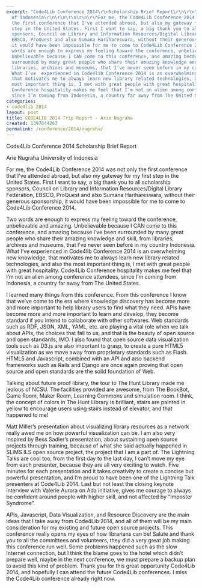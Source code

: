 ```yaml
---
excerpt: "Code4Lib Conference 2014\r\nScholarship Brief Report\r\n\r\n\r\nArie Nugraha\r\nUniversity
  of Indonesia\r\n\r\n\r\n\r\n\r\nFor me, the Code4Lib Conference 2014 was not only
  the first conference that I've attended abroad, but also my gateway for my first
  step in the United States. First I want to say, a big thank you to all scholarship
  sponsors, Council on Library and Information Resources/Digital Library Federation,
  EBSCO, ProQuest and also Sumana Harihareswara, without their generous sponsorship,
  it would have been impossible for me to come to Code4Lib Conference 2014.\r\n\r\n\r\nTwo
  words are enough to express my feeling toward the conference, unbelievable and amazing.
  Unbelievable because I CAN come to this conference, and amazing because I’ve been
  surrounded by many great people who share their amazing knowledge and skill, from
  libraries, archives and museums, that I’ve never seen before in my country Indonesia.
  What I’ve  experienced in Code4lib Conference 2014 is an overwhelming new knowledge,
  that motivates me to always learn new library related technologies, and also the
  most important thing is, I met with great people with great hospitality. Code4Lib
  Conference hospitality makes me feel that I’m not an alien among conference attendees,
  since I’m coming from Indonesia, a country far away from The United States.\r\n\r\n\r"
categories:
- code4lib 2014
layout: post
title: CODE4LIB 2014 Trip Report - Arie Nugraha
created: 1397844263
permalink: /conference/2014/nugraha/
---
```

Code4Lib Conference 2014
Scholarship Brief Report

Arie Nugraha
University of Indonesia

For me, the Code4Lib Conference 2014 was not only the first conference that I've attended abroad, but also my gateway for my first step in the United States. First I want to say, a big thank you to all scholarship sponsors, Council on Library and Information Resources/Digital Library Federation, EBSCO, ProQuest and also Sumana Harihareswara, without their generous sponsorship, it would have been impossible for me to come to Code4Lib Conference 2014.


Two words are enough to express my feeling toward the conference, unbelievable and amazing. Unbelievable because I CAN come to this conference, and amazing because I’ve been surrounded by many great people who share their amazing knowledge and skill, from libraries, archives and museums, that I’ve never seen before in my country Indonesia. What I’ve  experienced in Code4lib Conference 2014 is an overwhelming new knowledge, that motivates me to always learn new library related technologies, and also the most important thing is, I met with great people with great hospitality. Code4Lib Conference hospitality makes me feel that I’m not an alien among conference attendees, since I’m coming from Indonesia, a country far away from The United States.


I learned many things from this conference. From this conference I know that we’ve come to the era where knowledge discovery has become more and more important to help library users to find what they need. APIs have become more and more important to learn and develop, they become standard if you intend to collaborate with other softwares. Web standards such as RDF, JSON, XML, YAML, etc. are playing a vital role when we talk about APIs, the choices that fall to us, and that is the beauty of open source and open standards, IMO. I also found that open source data visualization tools such as D3.js are also important to grasp, to create a pure HTML5 visualization as we move away from proprietary standards such as Flash. HTML5 and Javascript, combined with an API and also backend frameworks such as Rails and Django are once again proving that open source and open standards are the solid foundation of Web.


Talking about future proof library, the tour to The Hunt Library made me jealous of NCSU. The facilities provided are awesome, from The BookBot, Game Room, Maker Room, Learning Commons and simulation room. I think, the concept of colors in The Hunt Library is brilliant, stairs are painted in yellow to encourage users using stairs instead of elevator, and that happened to me!


Matt Miller’s presentation about visualizing library resources as a network really awed me on how powerful visualization can be. I am also very inspired by Bess Sadler’s presentation, about sustaining open source projects through training, because of what she said actually happened in SLiMS ILS open source project, the project that I am a part of. The Lightning Talks are cool too, from the first day to the last day, I can’t move my eye from each presenter, because they are all very exciting to watch. Five minutes for each presentation and it takes creativity to create a concise but powerful presentation, and I’m proud to have been one of the Lightning Talk presenters at Code4Lib 2014. Last but not least the closing keynote interview with Valerie Aurora on Ada initiative, gives me courage to always be confident around people with higher skill, and not affected by “Imposter Syndrome”.


APIs, Javascript, Data Visualization, and Resource Discovery are the main ideas that I take away from Code4Lib 2014, and all of them will be my main consideration for my existing and future open source projects. This conference really opens my eyes of how librarians can be! Salute and thank you to all the committees and volunteers, they did a very great job making this conference run well. Some problems happened such as the slow Internet connection, but I think the blame goes to the hotel which didn’t prepare well, maybe in the next conference, we must prepare a backup plan to avoid this kind of problem. Thank you for this great opportunity Code4Lib 2014, and hopefully I can attend the future Code4Lib conferences. I miss the Code4Lib conference already right now.
